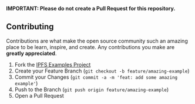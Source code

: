 **IMPORTANT: Please do not create a Pull Request for this repository.**

## Contributing

Contributions are what make the open source community such an amazing place to be learn, inspire, and create. Any contributions you make are **greatly appreciated**.

1. Fork the [IPFS Examples Project](https://github.com/ipfs-examples/js-ipfs-examples)
2. Create your Feature Branch (`git checkout -b feature/amazing-example`)
3. Commit your Changes (`git commit -a -m 'feat: add some amazing example'`)
4. Push to the Branch (`git push origin feature/amazing-example`)
5. Open a Pull Request

